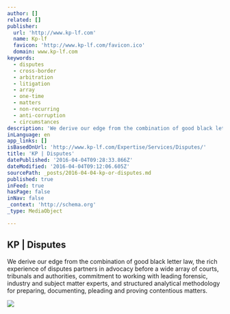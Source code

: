 ```yaml
---
author: []
related: []
publisher:
  url: 'http://www.kp-lf.com'
  name: Kp-lf
  favicon: 'http://www.kp-lf.com/favicon.ico'
  domain: www.kp-lf.com
keywords:
  - disputes
  - cross-border
  - arbitration
  - litigation
  - array
  - one-time
  - matters
  - non-recurring
  - anti-corruption
  - circumstances
description: 'We derive our edge from the combination of good black letter law, the rich experience of disputes partners in advocacy before a wide array of courts, tribunals and authorities, commitment to working with leading forensic, industry and subject matter experts, and structured analytical methodology for preparing, documenting, pleading and proving contentious matters.'
inLanguage: en
app_links: []
isBasedOnUrl: 'http://www.kp-lf.com/Expertise/Services/Disputes/'
title: 'KP | Disputes'
datePublished: '2016-04-04T09:28:33.866Z'
dateModified: '2016-04-04T09:12:06.605Z'
sourcePath: _posts/2016-04-04-kp-or-disputes.md
published: true
inFeed: true
hasPage: false
inNav: false
_context: 'http://schema.org'
_type: MediaObject

---
```

<article style=""><h1>KP | Disputes</h1><p>We derive our edge from the combination of good black letter law, the rich experience of disputes partners in advocacy before a wide array of courts, tribunals and authorities, commitment to working with leading forensic, industry and subject matter experts, and structured analytical methodology for preparing, documenting, pleading and proving contentious matters.</p><img src="http://www.kp-lf.com/upload/people/CNK_photo.jpeg" /></article>